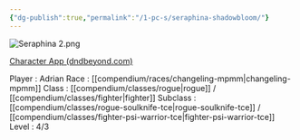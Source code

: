 ```yaml
---
{"dg-publish":true,"permalink":"/1-pc-s/seraphina-shadowbloom/"}
---
```



![Seraphina 2.png](/img/user/z_Attachments/Seraphina%202.png)

[Character App (dndbeyond.com)](https://www.dndbeyond.com/characters/117566050)

Player : Adrian
Race : [[compendium/races/changeling-mpmm\|changeling-mpmm]] 
Class : [[compendium/classes/rogue\|rogue]] / [[compendium/classes/fighter\|fighter]] 
Subclass : [[compendium/classes/rogue-soulknife-tce\|rogue-soulknife-tce]] / [[compendium/classes/fighter-psi-warrior-tce\|fighter-psi-warrior-tce]]
Level : 4/3
